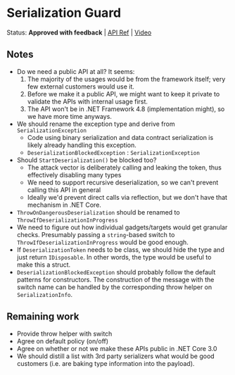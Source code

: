 # Serialization Guard

Status: **Approved with feedback** | 
[API Ref](https://github.com/dotnet/corefx/issues/34555) |
[Video](https://www.youtube.com/watch?v=OGuxohgcZZU)

## Notes

* Do we need a public API at all? It seems:
    1. The majority of the usages would be from the framework itself; very few
       external customers would use it.
    2. Before we make it a public API, we might want to keep it private to
       validate the APIs with internal usage first.
    3. The API won't be in .NET Framework 4.8 (implementation might), so we have
       more time anyways.
* We should rename the exception type and derive from `SerializationException`
    - Code using binary serialization and data contract serialization is likely
      already handling this exception.
    - `DeserializationBlockedException` : `SerializationException`
* Should `StartDeserialization()` be blocked too?
    - The attack vector is deliberately calling and leaking the token, thus
      effectively disabling many types
    - We need to support recursive deserialization, so we can't prevent calling
      this API in general
    - Ideally we'd prevent direct calls via reflection, but we don't have that
      mechanism in .NET Core.
* `ThrowOnDangerousDeserialization` should be renamed to
  `ThrowIfDeserializationInProgress`
* We need to figure out how individual gadgets/targets would get granular
  checks. Presumably passing a `string`-based switch to
  `ThrowIfDeserializationInProgress` would be good enough.
* If `DeserializationToken` needs to be class, we should hide the type and just
  return `IDisposable`. In other words, the type would be useful to make this a
  struct.
* `DeserializationBlockedException` should probably follow the default patterns
  for constructors. The construction of the message with the switch name can be
  handled by the corresponding throw helper on `SerializationInfo`.

## Remaining work

* Provide throw helper with switch
* Agree on default policy (on/off)
* Agree on whether or not we make these APIs public in .NET Core 3.0
* We should distill a list with 3rd party serializers what would be good
  customers (i.e. are baking type information into the payload).